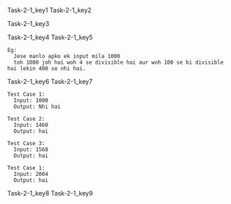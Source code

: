 Task-2-1_key1
Task-2-1_key2


Task-2-1_key3


Task-2-1_key4
Task-2-1_key5
```
Eg:
  Jese manlo apko ek input mila 1000
  toh 1000 joh hai woh 4 se divisible hai aur woh 100 se bi divisible hai lekin 400 se nhi hai.
```
Task-2-1_key6
Task-2-1_key7
```
Test Case 1:
  Input: 1000
  Output: Nhi hai
```
```
Test Case 2:
  Input: 1460
  Output: hai
```
```
Test Case 3:
  Input: 1568
  Output: hai
```
```
Test Case 1:
  Input: 2004
  Output: hai
```
Task-2-1_key8
Task-2-1_key9
